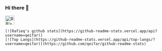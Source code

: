 ### Hi there 👋
<a href="https://dev.to/qeifar">
  <img src="https://d2fltix0v2e0sb.cloudfront.net/dev-badge.svg" alt="RB's DEV Profile" height="30" width="30">
</a>
<a href="https://dev.to/qeifar">
  <i class="fab fa-dev" title="qeifar's DEV Profile"></i>
</a>



    [![Rafieq's github stats](https://github-readme-stats.vercel.app/api?username=qeifar)]
    [![Top Langs](https://github-readme-stats.vercel.app/api/top-langs/?username=qeifar)](https://github.com/qeifar/github-readme-stats)
<!--
**qeifar/qeifar** is a ✨ _special_ ✨ repository because its `README.md` (this file) appears on your GitHub profile.

Here are some ideas to get you started:

- 🔭 I’m currently working on ...
- 🌱 I’m currently learning ...
- 👯 I’m looking to collaborate on ...
- 🤔 I’m looking for help with ...
- 💬 Ask me about ...
- 📫 How to reach me: ...
- 😄 Pronouns: ...
- ⚡ Fun fact: ...
-->
